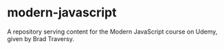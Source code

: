 # modern-javascript

A repository serving content for the Modern JavaScript course on Udemy, given by Brad Traversy.
